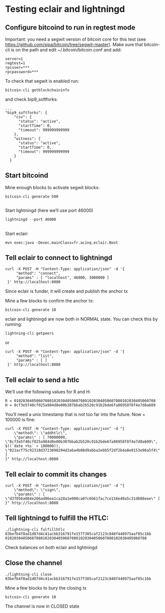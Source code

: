 # Testing eclair and lightningd

## Configure bitcoind to run in regtest mode
Important: you need a segwit version of bitcoin core for this test (see https://github.com/sipa/bitcoin/tree/segwit-master).
Make sure that bitcoin-cli is on the path and edit ~/.bitcoin/bitcoin.conf and add:
```shell
server=1
regtest=1
rpcuser=***
rpcpassword=***
```

To check that segwit is enabled run:
```shell
bitcoin-cli getblockchaininfo
```
and check bip9_softforks:

```
...
"bip9_softforks": {
    "csv": {
      "status": "active",
      "startTime": 0,
      "timeout": 999999999999
    },
    "witness": {
      "status": "active",
      "startTime": 0,
      "timeout": 999999999999
    }
  }
```

## Start bitcoind
Mine enough blocks to activate segwit blocks:
```shell
bitcoin-cli generate 500
```
##
Start lightningd (here we’ll use port 46000)
```shell
lightningd --port 46000
```
##
Start eclair:
```shell
mvn exec:java -Dexec.mainClass=fr.acinq.eclair.Boot
```
## Tell eclair to connect to lightningd

```shell
curl -X POST -H "Content-Type: application/json" -d '{
     "method": "connect",
     "params" : [ "localhost", 46000, 3000000 ]
 }' http://localhost:8080
```
Since eclair is funder, it will create and publish the anchor tx

Mine a few blocks to confirm the anchor tx:
```shell
bitcoin-cli generate 10
```
eclair and lightningd are now both in NORMAL state.
You can check this by running:
```shell
lightning-cli getpeers
```
or
```shell
curl -X POST -H "Content-Type: application/json" -d '{
     "method": "list",
     "params" : [ ]
 }' http://localhost:8080
 ```


## Tell eclair to send a htlc
We’ll use the following values for R and H:
```
R = 0102030405060708010203040506070801020304050607080102030405060708
H = 8cf3e5f40cf025a984d8e00b307bbab2b520c91b2bde6fa86958f8f4e7d8a609
```

You’ll need a unix timestamp that is not too far into the future. Now + 100000 is fine:
```shell
curl -X POST -H "Content-Type: application/json" -d "{
    \"method\": \"addhtlc\",
    \"params\" : [ 70000000, \"8cf3e5f40cf025a984d8e00b307bbab2b520c91b2bde6fa86958f8f4e7d8a609\", $((`date +%s` + 100000)), \"021acf75c92318d3723098294d2a6a4b08d9abba2ebb5f2df2b4a8e9153e96a5f4\"  ]
}" http://localhost:8080
```

## Tell eclair to commit its changes
```shell
curl -X POST -H "Content-Type: application/json" -d "{
    \"method\": \"sign\",
    \"params\" : [ \"d3f056a084e266ad06ea1ca28a1e080ca07c6b61fac7ce116e48a5c31d688eee\" ]
}" http://localhost:8080
```
## Tell lightningd to fulfill the HTLC:
```shell
./lightning-cli fulfillhtlc 03befb4f8ad1d87d4c41acbb316791fe157f305caf2123c848f448975aaf85c1bb 0102030405060708010203040506070801020304050607080102030405060708
```
Check balances on both eclair and lightningd

## Close the channel
```shell
./lightning-cli close 03befb4f8ad1d87d4c41acbb316791fe157f305caf2123c848f448975aaf85c1bb
```
Mine a few blocks to bury the closing tx
```shell
bitcoin-cli generate 10
```
The channel is now in CLOSED state






